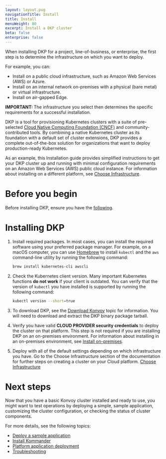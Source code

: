 ```yaml
---
layout: layout.pug
navigationTitle: Install
title: Install
menuWeight: 80
excerpt: Install a DKP cluster
beta: false
enterprise: false
---
```


When installing DKP for a project, line-of-business, or enterprise, the first step is to determine the infrastructure on which you want to deploy.

For example, you can:

- Install on a public cloud infrastructure, such as Amazon Web Services (AWS) or Azure.
- Install on an internal network on-premises with a physical (bare metal) or virtual infrastructure.
- Install on air-gapped Edge.

<p class="message--important"><strong>IMPORTANT: </strong>The infrastructure you select then determines the specific requirements for a successful installation.</p>


DKP is a tool for provisioning Kubernetes clusters with a suite of pre-selected [Cloud Native Computing Foundation (CNCF)][cncf] and community-contributed tools.
By combining a native Kubernetes cluster as its foundation with a default set of cluster extensions,
DKP provides a complete out-of-the-box solution for organizations that want to deploy production-ready
Kubernetes.

As an example, this Installation guide provides simplified instructions to get your DKP cluster up and running with minimal configuration requirements on an Amazon Web Services (AWS) public cloud instance. For information about installing on a different platform, see [Choose Infrastructure](../choose-infrastructure/). 

# Before you begin

Before installing DKP, ensure you have the [following](../supported-operating-systems/).

# Installing DKP

1.  Install required packages. In most cases, you can install the required software using your preferred package manager. For example, on a macOS computer, you can use [Homebrew][brew] to install `kubectl` and the `aws` command-line utility by running the following command:

    ```bash
    brew install kubernetes-cli awscli
    ```

1.  Check the Kubernetes client version. Many important Kubernetes functions **do not work** if your client is outdated. You can verify that the version of `kubectl` you have installed is supported by running the following command:

    ```bash
    kubectl version --short=true
    ```

1.  To download DKP, see the [Download Konvoy](../download) topic for information. You will need to download and extract the DKP binary package tarball.

1.  Verify you have valid **CLOUD PROVIDER security credentials** to deploy the cluster on that platform. This step is not required if you are installing DKP on an on-premises environment. For information about installing in an on-premises environment, see [Install on-premises](../choose-infrastructure/on-prem).


1.  Deploy with all of the default settings depending on which infrastructure you have.  Go to the Choose Infrastructure section of the documentation for further steps on creating a cluster on your Cloud platform. [Choose Infrastructure](../choose-infrastructure/)    

# Next steps

Now that you have a basic Konvoy cluster installed and ready to use, you might want to test operations by deploying
a simple, sample application, customizing the cluster configuration, or checking the status of cluster components.

For more details, see the following topics:

- [Deploy a sample application](../deployments/deploy-sample-app/)
- [Install Kommander](/../../dkp/kommander/2.2/install/)
- [Platform application deployment](/../../dkp/kommander/2.2/projects/applications/platform-applications/)
- [Troubleshooting](../troubleshooting/)


[cncf]: https://www.cncf.io
[install_docker]: https://docs.docker.com/get-docker/
[install_kubectl]: https://kubernetes.io/docs/tasks/tools/install-kubectl/
[aws_credentials]: https://docs.aws.amazon.com/cli/latest/userguide/cli-configure-profiles.html
[install_aws]: https://docs.aws.amazon.com/cli/latest/userguide/cli-chap-install.html
[calico]: https://www.projectcalico.org/
[coredns]: https://coredns.io/
[aws_ebs_csi]: https://github.com/kubernetes-sigs/aws-ebs-csi-driver
[elasticsearch]: https://www.elastic.co/products/elastic-stack
[elasticsearch_exporter]: https://www.elastic.co/guide/en/elasticsearch/reference/7.2/es-monitoring-exporters.html
[helm]: https://helm.sh/
[kibana]: https://www.elastic.co/products/kibana
[fluentbit]: https://fluentbit.io/
[prometheus_operator]: https://prometheus.io/
[grafana]: https://grafana.com/
[prometheus_adapter]: https://github.com/DirectXMan12/k8s-prometheus-adapter
[traefik]: https://traefik.io/
[osi]: https://en.wikipedia.org/wiki/OSI_model
[kubernetes_dashboard]: https://kubernetes.io/docs/tasks/access-application-cluster/web-ui-dashboard/
[velero]: https://velero.io/
[dex]: https://github.com/dexidp/dex
[dex_k8s_authenticator]: https://github.com/mesosphere/dex-k8s-authenticator
[traefik_foward_auth]: https://github.com/thomseddon/traefik-forward-auth
[brew]: https://brew.sh/
